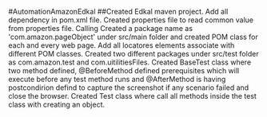 #AutomationAmazonEdkal
##Created Edkal maven project.
Add all dependency in pom.xml file.
Created properties file to read common value from properties file.
Calling 
Created a package name as 'com.amazon.pageObject' under src/main folder and created POM class for each and every web page.
Add all locatores elements associate with different POM classes.
Created two different packages under src/test folder as com.amazon.test and com.uitilitiesFiles.
Created BaseTest class where two method defined, @BeforeMethod defined prerequisites which will execute before any test method runs and @AfterMethod is having postcondirion defind to capture the screenshot if any scenario failed and close the browser.
Created Test class where call all methods inside the test class with creating an object.
